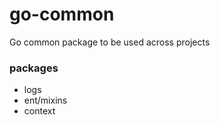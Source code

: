 # go-common
Go common package to be used across projects

### packages

- logs
- ent/mixins
- context